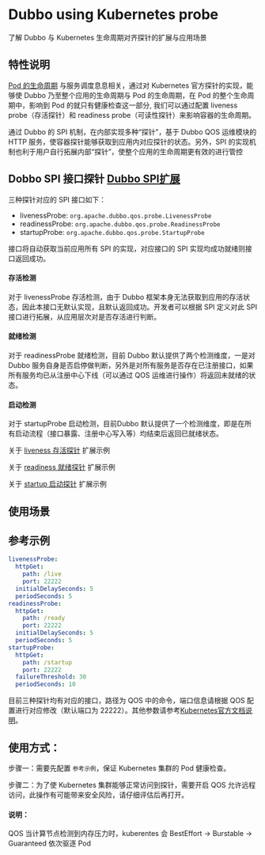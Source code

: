 # Dubbo using Kubernetes probe
了解 Dubbo 与 Kubernetes 生命周期对齐探针的扩展与应用场景

## 特性说明
[Pod 的生命周期](https://kubernetes.io/zh/docs/concepts/workloads/pods/pod-lifecycle/)  与服务调度息息相关，通过对 Kubernetes 官方探针的实现，能够使 Dubbo 乃至整个应用的生命周期与 Pod 的生命周期，在 Pod 的整个生命周期中，影响到 Pod 的就只有健康检查这一部分, 我们可以通过配置 liveness probe（存活探针）和 readiness probe（可读性探针）来影响容器的生命周期。

通过 Dubbo 的 SPI 机制，在内部实现多种“探针”，基于 Dubbo QOS 运维模块的 HTTP 服务，使容器探针能够获取到应用内对应探针的状态。另外，SPI 的实现机制也利于用户自行拓展内部“探针”，使整个应用的生命周期更有效的进行管控

## Dobbo   SPI 接口探针 [Dubbo SPI扩展](https://dubbo.apache.org/zh/docs3-building/java-sdk/reference-manual/spi/description/)

三种探针对应的 SPI 接口如下：

-   livenessProbe:  `org.apache.dubbo.qos.probe.LivenessProbe`
-   readinessProbe:  `org.apache.dubbo.qos.probe.ReadinessProbe`
-   startupProbe:  `org.apache.dubbo.qos.probe.StartupProbe`

接口将自动获取当前应用所有 SPI 的实现，对应接口的 SPI 实现均成功就绪则接口返回成功。

#### 存活检测[](https://dubbo.apache.org/zh/docs/references/lifecycle/brief/#%E5%AD%98%E6%B4%BB%E6%A3%80%E6%B5%8B)

对于 livenessProbe 存活检测，由于 Dubbo 框架本身无法获取到应用的存活状态，因此本接口无默认实现，且默认返回成功。开发者可以根据 SPI 定义对此 SPI 接口进行拓展，从应用层次对是否存活进行判断。

#### 就绪检测[](https://dubbo.apache.org/zh/docs/references/lifecycle/brief/#%E5%B0%B1%E7%BB%AA%E6%A3%80%E6%B5%8B)

对于 readinessProbe 就绪检测，目前 Dubbo 默认提供了两个检测维度，一是对 Dubbo 服务自身是否启停做判断，另外是对所有服务是否存在已注册接口，如果所有服务均已从注册中心下线（可以通过 QOS 运维进行操作）将返回未就绪的状态。

#### 启动检测[](https://dubbo.apache.org/zh/docs/references/lifecycle/brief/#%E5%90%AF%E5%8A%A8%E6%A3%80%E6%B5%8B)

对于 startupProbe 启动检测，目前Dubbo 默认提供了一个检测维度，即是在所有启动流程（接口暴露、注册中心写入等）均结束后返回已就绪状态。


关于 [liveness 存活探针](https://dubbo.apache.org/zh/docs/references/lifecycle/liveness/) 扩展示例

关于 [readiness 就绪探针](https://dubbo.apache.org/zh/docs/references/lifecycle/readiness/) 扩展示例

关于 [startup 启动探针](https://dubbo.apache.org/zh/docs/references/lifecycle/startup/) 扩展示例

## 使用场景

 


## 参考示例
```yaml
livenessProbe:
  httpGet:
    path: /live
    port: 22222
  initialDelaySeconds: 5
  periodSeconds: 5
readinessProbe:
  httpGet:
    path: /ready
    port: 22222
  initialDelaySeconds: 5
  periodSeconds: 5
startupProbe:
  httpGet:
    path: /startup
    port: 22222
  failureThreshold: 30
  periodSeconds: 10
```
目前三种探针均有对应的接口，路径为 QOS 中的命令，端口信息请根据 QOS 配置进行对应修改（默认端口为 22222）。其他参数请参考[Kubernetes官方文档说明](https://kubernetes.io/zh/docs/tasks/configure-pod-container/configure-liveness-readiness-startup-probes/)。

## 使用方式：
  步骤一：需要先配置 `参考示例`，保证 Kubernetes 集群的 Pod 健康检查。
  
  步骤二：为了使 Kubernetes 集群能够正常访问到探针，需要开启 QOS 允许远程访问，此操作有可能带来安全风险，请仔细评估后再打开。
#### 说明：
 QOS 当计算节点检测到内存压力时，kuberentes 会 BestEffort -> Burstable -> Guaranteed 依次驱逐 Pod
